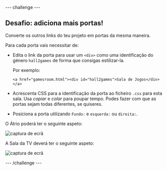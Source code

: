 \--- challenge \---

## Desafio: adiciona mais portas!

Converte os outros links do teu projeto em portas da mesma maneira.

Para cada porta vais necessitar de:

+ Edita o link da porta para usar um `<div>` como uma identificação do género `hall2games` de forma que consigas estilizar-la.
    
    Por exemplo:
    
    `<a href="gamesroom.html"><div id="hall2games">Sala de Jogos</div></a>`

+ Acrescenta CSS para a identificação da porta ao ficheiro `.css` para esta sala. Usa *copiar* e *colar* para poupar tempo. Podes fazer com que as portas sejam todas diferentes, se quiseres.

+ Posiciona a porta utilizando `Fundo:` e `esquerda:` ou `direita:`.

O Átrio poderá ter o seguinte aspeto:

![captura de ecrã](images/rooms-hall-doors.png)

A Sala da TV deverá ter o seguinte aspeto:

![captura de ecrã](images/rooms-tvroom-door.png)

\--- /challenge \---